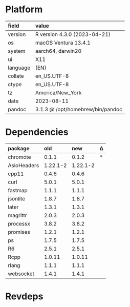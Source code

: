 # Platform

|field    |value                            |
|:--------|:--------------------------------|
|version  |R version 4.3.0 (2023-04-21)     |
|os       |macOS Ventura 13.4.1             |
|system   |aarch64, darwin20                |
|ui       |X11                              |
|language |(EN)                             |
|collate  |en_US.UTF-8                      |
|ctype    |en_US.UTF-8                      |
|tz       |America/New_York                 |
|date     |2023-08-11                       |
|pandoc   |3.1.3 @ /opt/homebrew/bin/pandoc |

# Dependencies

|package     |old      |new      |Δ  |
|:-----------|:--------|:--------|:--|
|chromote    |0.1.1    |0.1.2    |*  |
|AsioHeaders |1.22.1-2 |1.22.1-2 |   |
|cpp11       |0.4.6    |0.4.6    |   |
|curl        |5.0.1    |5.0.1    |   |
|fastmap     |1.1.1    |1.1.1    |   |
|jsonlite    |1.8.7    |1.8.7    |   |
|later       |1.3.1    |1.3.1    |   |
|magrittr    |2.0.3    |2.0.3    |   |
|processx    |3.8.2    |3.8.2    |   |
|promises    |1.2.1    |1.2.1    |   |
|ps          |1.7.5    |1.7.5    |   |
|R6          |2.5.1    |2.5.1    |   |
|Rcpp        |1.0.11   |1.0.11   |   |
|rlang       |1.1.1    |1.1.1    |   |
|websocket   |1.4.1    |1.4.1    |   |

# Revdeps

